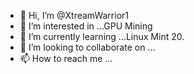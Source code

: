 - 👋 Hi, I’m @XtreamWarrior1
- 👀 I’m interested in ...GPU Mining 
- 🌱 I’m currently learning ...Linux Mint 20.
- 💞️ I’m looking to collaborate on ...
- 📫 How to reach me ...

<!---
XtreamWarrior1/XtreamWarrior1 is a ✨ special ✨ repository because its `README.md` (this file) appears on your GitHub profile.
You can click the Preview link to take a look at your changes.
--->
